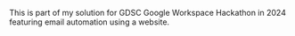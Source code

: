 This is part of my solution for GDSC Google Workspace Hackathon in 2024 featuring email automation using a website.
